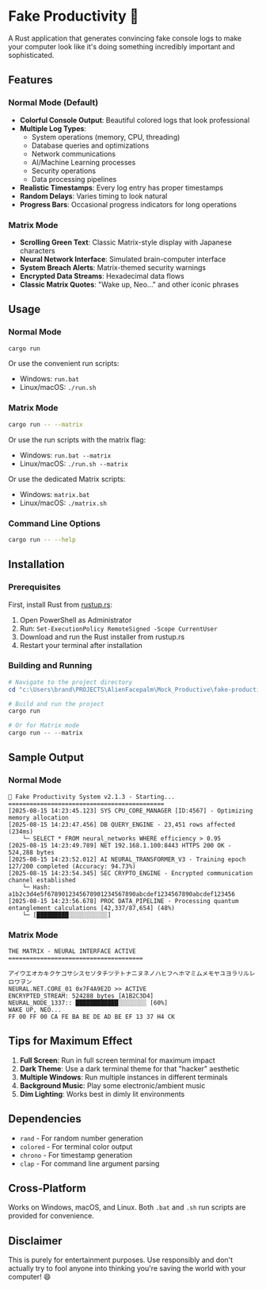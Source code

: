 # Fake Productivity 🚀

A Rust application that generates convincing fake console logs to make your computer look like it's doing something incredibly important and sophisticated.

## Features

### Normal Mode (Default)

- **Colorful Console Output**: Beautiful colored logs that look professional
- **Multiple Log Types**:
  - System operations (memory, CPU, threading)
  - Database queries and optimizations
  - Network communications
  - AI/Machine Learning processes
  - Security operations
  - Data processing pipelines
- **Realistic Timestamps**: Every log entry has proper timestamps
- **Random Delays**: Varies timing to look natural
- **Progress Bars**: Occasional progress indicators for long operations

### Matrix Mode

- **Scrolling Green Text**: Classic Matrix-style display with Japanese characters
- **Neural Network Interface**: Simulated brain-computer interface
- **System Breach Alerts**: Matrix-themed security warnings
- **Encrypted Data Streams**: Hexadecimal data flows
- **Classic Matrix Quotes**: "Wake up, Neo..." and other iconic phrases

## Usage

### Normal Mode

```bash
cargo run
```

Or use the convenient run scripts:

- Windows: `run.bat`
- Linux/macOS: `./run.sh`

### Matrix Mode

```bash
cargo run -- --matrix
```

Or use the run scripts with the matrix flag:

- Windows: `run.bat --matrix`
- Linux/macOS: `./run.sh --matrix`

Or use the dedicated Matrix scripts:

- Windows: `matrix.bat`
- Linux/macOS: `./matrix.sh`

### Command Line Options

```bash
cargo run -- --help
```

## Installation

### Prerequisites

First, install Rust from [rustup.rs](https://rustup.rs/):

1. Open PowerShell as Administrator
2. Run: `Set-ExecutionPolicy RemoteSigned -Scope CurrentUser`
3. Download and run the Rust installer from rustup.rs
4. Restart your terminal after installation

### Building and Running

```powershell
# Navigate to the project directory
cd "c:\Users\brand\PROJECTS\AlienFacepalm\Mock_Productive\fake-productivity"

# Build and run the project
cargo run

# Or for Matrix mode
cargo run -- --matrix
```

## Sample Output

### Normal Mode

```
🚀 Fake Productivity System v2.1.3 - Starting...
============================================
[2025-08-15 14:23:45.123] SYS CPU_CORE_MANAGER [ID:4567] - Optimizing memory allocation
[2025-08-15 14:23:47.456] DB QUERY_ENGINE - 23,451 rows affected (234ms)
    └─ SELECT * FROM neural_networks WHERE efficiency > 0.95
[2025-08-15 14:23:49.789] NET 192.168.1.100:8443 HTTPS 200 OK - 524,288 bytes
[2025-08-15 14:23:52.012] AI NEURAL_TRANSFORMER_V3 - Training epoch 127/200 completed (Accuracy: 94.73%)
[2025-08-15 14:23:54.345] SEC CRYPTO_ENGINE - Encrypted communication channel established
    └─ Hash: a1b2c3d4e5f6789012345678901234567890abcdef1234567890abcdef123456
[2025-08-15 14:23:56.678] PROC DATA_PIPELINE - Processing quantum entanglement calculations [42,337/87,654] (48%)
    └─ [█████████░░░░░░░░░░░]
```

### Matrix Mode

```
THE MATRIX - NEURAL INTERFACE ACTIVE
======================================

アイウエオカキクケコサシスセソタチツテトナニヌネノハヒフヘホマミムメモヤユヨラリルレロワヲン
NEURAL.NET.CORE_01 0x7F4A9E2D >> ACTIVE
ENCRYPTED_STREAM: 524288 bytes [A1B2C3D4]
NEURAL_NODE_1337:: ████████████░░░░░░░░ [60%]
WAKE UP, NEO...
FF 00 FF 00 CA FE BA BE DE AD BE EF 13 37 H4 CK
```

## Tips for Maximum Effect

1. **Full Screen**: Run in full screen terminal for maximum impact
2. **Dark Theme**: Use a dark terminal theme for that "hacker" aesthetic
3. **Multiple Windows**: Run multiple instances in different terminals
4. **Background Music**: Play some electronic/ambient music
5. **Dim Lighting**: Works best in dimly lit environments

## Dependencies

- `rand` - For random number generation
- `colored` - For terminal color output
- `chrono` - For timestamp generation
- `clap` - For command line argument parsing

## Cross-Platform

Works on Windows, macOS, and Linux. Both `.bat` and `.sh` run scripts are provided for convenience.

## Disclaimer

This is purely for entertainment purposes. Use responsibly and don't actually try to fool anyone into thinking you're saving the world with your computer! 😄
